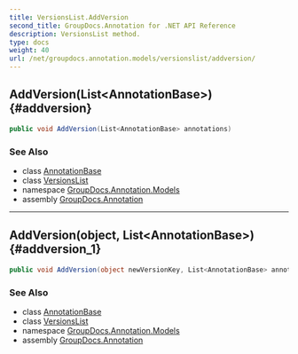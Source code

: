 ```yaml
---
title: VersionsList.AddVersion
second_title: GroupDocs.Annotation for .NET API Reference
description: VersionsList method. 
type: docs
weight: 40
url: /net/groupdocs.annotation.models/versionslist/addversion/
---
```

## AddVersion(List&lt;AnnotationBase&gt;) {#addversion}

```csharp
public void AddVersion(List<AnnotationBase> annotations)
```

### See Also

* class [AnnotationBase](../../../groupdocs.annotation.models.annotationmodels/annotationbase/)
* class [VersionsList](../)
* namespace [GroupDocs.Annotation.Models](../../versionslist/)
* assembly [GroupDocs.Annotation](../../../)

---

## AddVersion(object, List&lt;AnnotationBase&gt;) {#addversion_1}

```csharp
public void AddVersion(object newVersionKey, List<AnnotationBase> annotations)
```

### See Also

* class [AnnotationBase](../../../groupdocs.annotation.models.annotationmodels/annotationbase/)
* class [VersionsList](../)
* namespace [GroupDocs.Annotation.Models](../../versionslist/)
* assembly [GroupDocs.Annotation](../../../)


